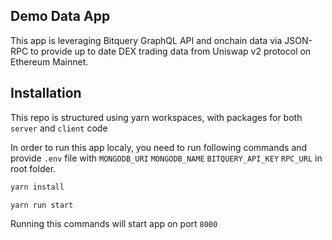 ## Demo Data App

This app is leveraging Bitquery GraphQL API and onchain data via JSON-RPC to provide up to date DEX trading data from Uniswap v2 protocol on Ethereum Mainnet.

## Installation

This repo is structured using yarn workspaces, with packages for both `server` and `client` code

In order to run this app localy, you need to run following commands and provide `.env` file with
`MONGODB_URI`
`MONGODB_NAME`
`BITQUERY_API_KEY`
`RPC_URL`
in root folder.

```bash
yarn install
```
```bash
yarn run start
```

Running this commands will start app on port `8000`
